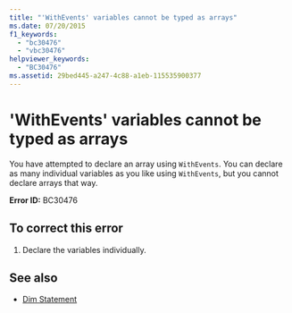 ```yaml
---
title: "'WithEvents' variables cannot be typed as arrays"
ms.date: 07/20/2015
f1_keywords: 
  - "bc30476"
  - "vbc30476"
helpviewer_keywords: 
  - "BC30476"
ms.assetid: 29bed445-a247-4c88-a1eb-115535900377
---
```

# 'WithEvents' variables cannot be typed as arrays
You have attempted to declare an array using `WithEvents`. You can declare as many individual variables as you like using `WithEvents`, but you cannot declare arrays that way.  
  
 **Error ID:** BC30476  
  
## To correct this error  
  
1. Declare the variables individually.  
  
## See also

- [Dim Statement](../language-reference/statements/dim-statement.md)
